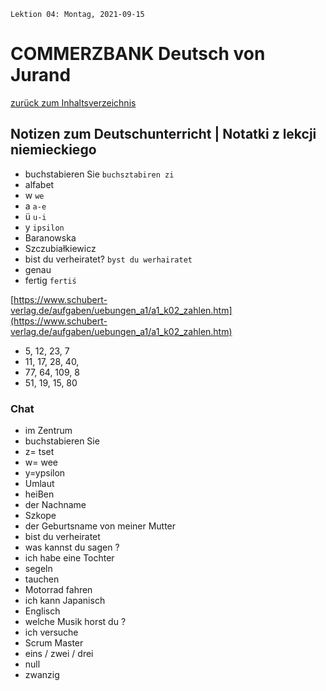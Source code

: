 `Lektion 04: Montag, 2021-09-15`

# COMMERZBANK Deutsch von Jurand

[zurück zum Inhaltsverzeichnis](README.md)

## Notizen zum Deutschunterricht | Notatki z lekcji niemieckiego

- buchstabieren Sie `buchsztabiren zi`
- alfabet
- w `we`
- a `a-e`
- ü `u-i`
- y `ipsilon`
- Baranowska
- Szczubiałkiewicz
- bist du verheiratet? `byst du werhairatet`
- genau
- fertig `fertiś`

[https://www.schubert-verlag.de/aufgaben/uebungen_a1/a1_k02_zahlen.htm](https://www.schubert-verlag.de/aufgaben/uebungen_a1/a1_k02_zahlen.htm)

- 5, 12, 23, 7
- 11, 17, 28, 40,
- 77, 64, 109, 8
- 51, 19, 15, 80

### Chat

- im Zentrum
- buchstabieren Sie
- z= tset
- w= wee
- y=ypsilon
- Umlaut
- heiBen
- der Nachname
- Szkope
- der Geburtsname von meiner Mutter
- bist du verheiratet
- was kannst du sagen ?
- ich habe eine Tochter
- segeln
- tauchen
- Motorrad fahren
- ich kann Japanisch
- Englisch
- welche Musik horst du ?
- ich versuche
- Scrum Master
- eins / zwei / drei
- null
- zwanzig
